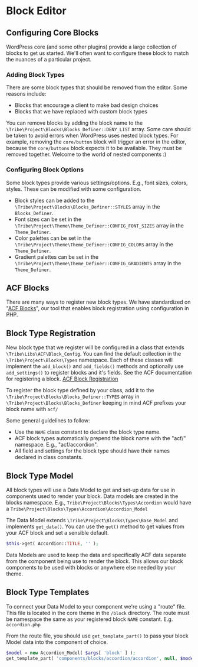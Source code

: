 # Block Editor

## Configuring Core Blocks

WordPress core (and some other plugins) provide a large collection of blocks to get us started.
We'll often want to configure these block to match the nuances of a particular project.

### Adding Block Types

There are some block types that should be removed from the editor. Some reasons include:

* Blocks that encourage a client to make bad design choices
* Blocks that we have replaced with custom block types

You can remove blocks by adding the block name to the `\Tribe\Project\Blocks\Blocks_Definer::DENY_LIST`
array. Some care should be taken to avoid errors when WordPress uses nested block types. For example,
removing the `core/button` block will trigger an error in the editor, because the `core/buttons`
block expects it to be available. They must be removed together. Welcome to the world of nested
components :)

### Configuring Block Options

Some block types provide various settings/options. E.g., font sizes, colors, styles. These can be
modified with some configuration.

* Block styles can be added to the `\Tribe\Project\Blocks\Blocks_Definer::STYLES` array
  in the `Blocks_Definer`.
* Font sizes can be set in the `\Tribe\Project\Theme\Theme_Definer::CONFIG_FONT_SIZES` array
  in the `Theme_Definer`.
* Color palettes can be set in the `\Tribe\Project\Theme\Theme_Definer::CONFIG_COLORS` array
  in the `Theme_Definer`.
* Gradient palettes can be set in the `\Tribe\Project\Theme\Theme_Definer::CONFIG_GRADIENTS` array
  in the `Theme_Definer`.

## ACF Blocks

There are many ways to register new block types. We have standardized on
"[ACF Blocks](https://www.advancedcustomfields.com/resources/blocks/)", our tool that enables block
registration using configuration in PHP.

## Block Type Registration

New block type that we register will be configured in a class that extends 
`\Tribe\Libs\ACF\Block_Config`. You can find the default collection in the
`\Tribe\Project\Blocks\Types` namespace. Each of these classes will implement the `add_block()` and
 `add_fields()` methods and optionally use `add_settings()` to register blocks and it's fields. See the 
 ACF documentation for registering a block. [ACF Block Registration](https://www.advancedcustomfields.com/resources/acf_register_block_type/)

To register the block type defined by your class, add it to the
`\Tribe\Project\Blocks\Blocks_Definer::TYPES` array in `\Tribe\Project\Blocks\Blocks_Definer`
keeping in mind ACF prefixes your block name with `acf/`

Some general guidelines to follow:

* Use the `NAME` class constant to declare the block type name.
* ACF block types automatically prepend the block name with the "acf/" namespace. E.g., "acf/accordion".
* All field and settings for the block type should have their names declared in class constants.

## Block Type Model

All block types will use a Data Model to get and set-up data for use in components used to render your block.
Data models are created in the blocks namespace. E.g., `Tribe\Project\Blocks\Types\Accordion` would
have a `Tribe\Project\Blocks\Types\Accordion\Accordion_Model`

The Data Model extends `\Tribe\Project\Blocks\Types\Base_Model` and implements `get_data()`. You can use the
`get()` method to get values from your ACF block and set a sensible default. 

```php
$this->get( Accordion::TITLE, '' );
```
Data Models are used to keep the data and specifically ACF data separate from the component being use 
to render the block. This allows our block components to be used with blocks or anywhere else needed by your theme.

## Block Type Templates

To connect your Data Model to your component we're using a "route" file. This file is located in the core 
theme in the `/block` directory. The route must be namespace the same as your registered block `NAME` constant.
E.g. `accordion.php`

From the route file, you should use `get_template_part()` to pass your block Model data into the component of choice.

```php
$model = new Accordion_Model( $args[ 'block' ] );
get_template_part( 'components/blocks/accordion/accordion', null, $model->get_data() );
```
